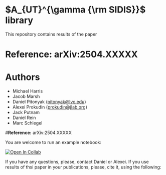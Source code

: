 # $A_{UT}^{\gamma {\rm SIDIS}}$ library

This repository contains results of the paper

# **Reference:** arXiv:2504.XXXXX

# **Authors**
* Michael Harris
* Jacob Marsh
* Daniel Pitonyak (pitonyak@lvc.edu)
* Alexei Prokudin (prokudin@jlab.org)
* Jack Putnam
* Daniel Rein
* Marc Schlegel

#**Reference:** arXiv:2504.XXXXX

You are welcome to run an example notebook:

[![Open In Collab](https://colab.research.google.com/assets/colab-badge.svg)](https://github.com/pitonyak25/AUT_gamSIDIS_lib/blob/main/AUT_gamSIDIS.ipynb) 

If you have any questions, please, contact Daniel or Alexei. If you use results of thsi paper in your publications, please, cite it, using the following:



